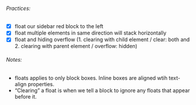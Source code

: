 ###### Practices:
- [x] float our sidebar red block to the left
- [x] float multiple elements in same direction will stack horizontally
- [x] float and hiding overflow (1. clearing with child element / clear: both and 2. clearing with parent element / overflow: hidden)

###### Notes:
* floats applies to only block boxes. Inline boxes are aligned wtih text-align properties.
* “Clearing” a float is when we tell a block to ignore any floats that appear before it.
